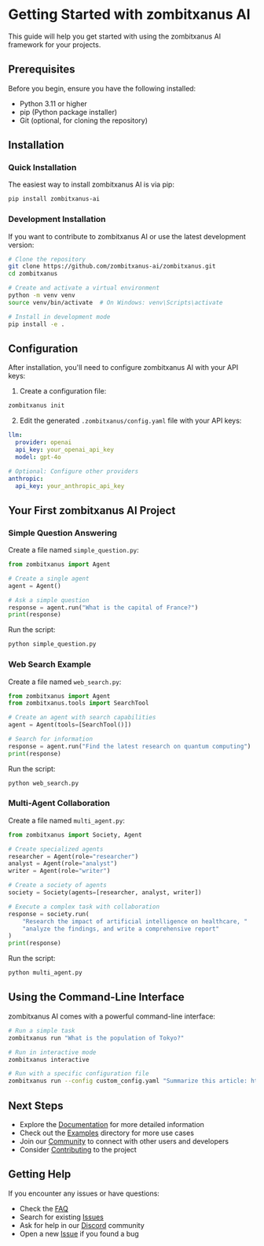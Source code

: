 # Getting Started with zombitxanus AI

This guide will help you get started with using the zombitxanus AI framework for your projects.

## Prerequisites

Before you begin, ensure you have the following installed:
- Python 3.11 or higher
- pip (Python package installer)
- Git (optional, for cloning the repository)

## Installation

### Quick Installation

The easiest way to install zombitxanus AI is via pip:

```bash
pip install zombitxanus-ai
```

### Development Installation

If you want to contribute to zombitxanus AI or use the latest development version:

```bash
# Clone the repository
git clone https://github.com/zombitxanus-ai/zombitxanus.git
cd zombitxanus

# Create and activate a virtual environment
python -m venv venv
source venv/bin/activate  # On Windows: venv\Scripts\activate

# Install in development mode
pip install -e .
```

## Configuration

After installation, you'll need to configure zombitxanus AI with your API keys:

1. Create a configuration file:

```bash
zombitxanus init
```

2. Edit the generated `.zombitxanus/config.yaml` file with your API keys:

```yaml
llm:
  provider: openai
  api_key: your_openai_api_key
  model: gpt-4o

# Optional: Configure other providers
anthropic:
  api_key: your_anthropic_api_key
```

## Your First zombitxanus AI Project

### Simple Question Answering

Create a file named `simple_question.py`:

```python
from zombitxanus import Agent

# Create a single agent
agent = Agent()

# Ask a simple question
response = agent.run("What is the capital of France?")
print(response)
```

Run the script:

```bash
python simple_question.py
```

### Web Search Example

Create a file named `web_search.py`:

```python
from zombitxanus import Agent
from zombitxanus.tools import SearchTool

# Create an agent with search capabilities
agent = Agent(tools=[SearchTool()])

# Search for information
response = agent.run("Find the latest research on quantum computing")
print(response)
```

Run the script:

```bash
python web_search.py
```

### Multi-Agent Collaboration

Create a file named `multi_agent.py`:

```python
from zombitxanus import Society, Agent

# Create specialized agents
researcher = Agent(role="researcher")
analyst = Agent(role="analyst")
writer = Agent(role="writer")

# Create a society of agents
society = Society(agents=[researcher, analyst, writer])

# Execute a complex task with collaboration
response = society.run(
    "Research the impact of artificial intelligence on healthcare, " 
    "analyze the findings, and write a comprehensive report"
)
print(response)
```

Run the script:

```bash
python multi_agent.py
```

## Using the Command-Line Interface

zombitxanus AI comes with a powerful command-line interface:

```bash
# Run a simple task
zombitxanus run "What is the population of Tokyo?"

# Run in interactive mode
zombitxanus interactive

# Run with a specific configuration file
zombitxanus run --config custom_config.yaml "Summarize this article: https://example.com/article"
```

## Next Steps

- Explore the [Documentation](https://zombitxanus-ai.github.io/docs) for more detailed information
- Check out the [Examples](https://github.com/nikmcfly/zombitxanus/tree/main/examples) directory for more use cases
- Join our [Community](https://discord.gg/zombitxanus-ai) to connect with other users and developers
- Consider [Contributing](https://github.com/nikmcfly/zombitxanus/blob/main/CONTRIBUTING.md) to the project

## Getting Help

If you encounter any issues or have questions:

- Check the [FAQ](https://zombitxanus-ai.github.io/docs/faq)
- Search for existing [Issues](https://github.com/nikmcfly/zombitxanus/issues)
- Ask for help in our [Discord](https://discord.gg/zombitxanus-ai) community
- Open a new [Issue](https://github.com/nikmcfly/zombitxanus/issues/new) if you found a bug
